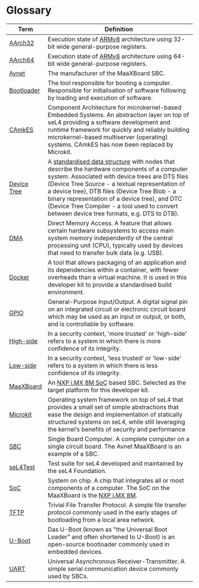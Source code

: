 # Glossary

| Term | Definition |
| ---- | ---------- |
| [AArch32](https://en.wikipedia.org/wiki/ARM_architecture_family#AArch32) | Execution state of [ARMv8](https://en.wikipedia.org/wiki/ARM_architecture_family#64/32-bit_architecture) architecture using 32-bit wide general-purpose registers. |
| [AArch64](https://en.wikipedia.org/wiki/AArch64) | Execution state of [ARMv8](https://en.wikipedia.org/wiki/ARM_architecture_family#64/32-bit_architecture) architecture using 64-bit wide general-purpose registers. |
| [Avnet](https://www.avnet.com) | The manufacturer of the MaaXBoard SBC. |
| [Bootloader](https://en.wikipedia.org/wiki/Bootloader) | The tool responsible for booting a computer. Responsible for initialisation of software following by loading and execution of software. |
| [CAmkES](https://docs.sel4.systems/projects/camkes/) | Component Architecture for microkernel-based Embedded Systems. An abstraction layer on top of seL4 providing a software development and runtime framework for quickly and reliably building microkernel-based multiserver (operating) systems. CAmkES has now been replaced by Microkit. |
| [Device Tree](https://en.wikipedia.org/wiki/Devicetree) | A [standardised data structure](https://www.devicetree.org/specifications/) with nodes that describe the hardware components of a computer system. Associated with device trees are DTS files (Device Tree Source - a textual representation of a device tree), DTB files (Device Tree Blob - a binary representation of a device tree), and DTC (Device Tree Compiler - a tool used to convert between device tree formats, e.g. DTS to DTB). |
| [DMA](https://en.wikipedia.org/wiki/Direct_memory_access) | Direct Memory Access. A feature that allows certain hardware subsystems to access main system memory independently of the central processing unit (CPU), typically used by devices that need to transfer bulk data (e.g. USB). |
| [Docker](https://www.docker.com/) | A tool that allows packaging of an application and its dependencies within a container, with fewer overheads than a virtual machine. It is used in this developer kit to provide a standardised build environment. |
| [GPIO](https://en.wikipedia.org/wiki/General-purpose_input/output#Board-level_GPIOs) | General-Purpose Input/Output. A digital signal pin on an integrated circuit or electronic circuit board which may be used as an input or output, or both, and is controllable by software. |
| [High-side](https://www.ncsc.gov.uk/whitepaper/security-architecture-anti-patterns) | In a security context, 'more trusted' or 'high-side' refers to a system in which there is more confidence of its integrity. |
| [Low-side](https://www.ncsc.gov.uk/whitepaper/security-architecture-anti-patterns) | In a security context, 'less trusted' or 'low-side' refers to a system in which there is less confidence of its integrity. |
| [MaaXBoard](https://docs.sel4.systems/projects/microkit/) | An [NXP i.MX 8M SoC](https://www.nxp.com/products/processors-and-microcontrollers/arm-processors/i-mx-applications-processors/i-mx-8-applications-processors/i-mx-8m-family-armcortex-a53-cortex-m4-audio-voice-video:i.MX8M) based SBC. Selected as the target platform for this developer kit. |
| [Microkit](https://www.avnet.com/wps/portal/us/products/avnet-boards/avnet-board-families/maaxboard/maaxboard) | Operating system framework on top of seL4 that provides a small set of simple abstractions that ease the design and implementation of statically structured systems on seL4, while still leveraging the kernel’s benefits of security and performance |
| [SBC](https://en.wikipedia.org/wiki/Single-board_computer) | Single Board Computer. A complete computer on a single circuit board. The Avnet MaaXBoard is an example of a SBC. |
| [seL4Test](https://docs.sel4.systems/projects/sel4test/) | Test suite for seL4 developed and maintained by the seL4 Foundation. |
| [SoC](https://en.wikipedia.org/wiki/System_on_a_chip) | System on chip. A chip that integrates all or most components of a computer. The SoC on the MaaXBoard is the [NXP i.MX 8M](https://www.nxp.com/products/processors-and-microcontrollers/arm-processors/i-mx-applications-processors/i-mx-8-applications-processors/i-mx-8m-family-armcortex-a53-cortex-m4-audio-voice-video:i.MX8M). |
| [TFTP](https://en.wikipedia.org/wiki/Trivial_File_Transfer_Protocol) | Trivial File Transfer Protocol. A simple file transfer protocol commonly used in the early stages of bootloading from a local area network. |
| [U-Boot](https://www.denx.de/wiki/U-Boot) | Das U-Boot (known as "the Universal Boot Loader" and often shortened to U-Boot) is an open-source bootloader commonly used in embedded devices. |
| [UART](https://en.wikipedia.org/wiki/Universal_asynchronous_receiver-transmitter) | Universal Asynchronous Receiver-Transmitter. A simple serial communication device commonly used by SBCs. |
